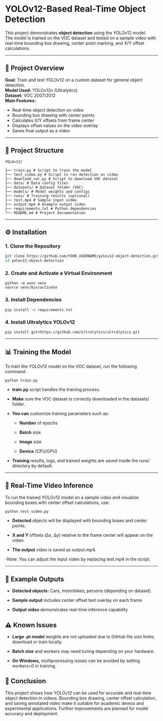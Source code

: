 # YOLOv12-Based Real-Time Object Detection

This project demonstrates **object detection** using the YOLOv12 model.  
The model is trained on the VOC dataset and tested on a sample video with real-time bounding box drawing, center point marking, and X/Y offset calculations.

---

## 🚀 Project Overview

**Goal:** Train and test YOLOv12 on a custom dataset for general object detection.  
**Model Used:** YOLOv12n (Ultralytics)  
**Dataset:** VOC 2007/2012  
**Main Features:**
- Real-time object detection on video
- Bounding box drawing with center points
- Calculates X/Y offsets from frame center
- Displays offset values on the video overlay
- Saves final output as a video

---

## 📁 Project Structure
```
YOLOv12/

├── train.py # Script to train the model
├── test_video.py # Script to run detection on video
├── download_voc.py # Script to download VOC dataset
├── data/ # Data config files
├── datasets/ # Dataset folder (VOC)
├── models/ # Model weights and configs
├── runs/ # Training results (optional)
├── test.mp4 # Sample input video
├── output.mp4 # Example output video
├── requirements.txt # Python dependencies
└── README.md # Project documentation
```
---

## ⚙️ Installation

### 1. Clone the Repository
```bash
git clone https://github.com/YOUR_USERNAME/yolov12-object-detection.git
cd yolov12-object-detection
```

### 2. Create and Activate a Virtual Environment
```
python -m venv venv
source venv/bin/activate
```

### 3. Install Dependencies
```
pip install -r requirements.txt
```

### 4. Install Ultralytics YOLOv12
```
pip install git+https://github.com/ultralytics/ultralytics.git
```


---


## 📊 Training the Model
To train the YOLOv12 model on the VOC dataset, run the following command:
```
python train.py
```
- **train.py** script handles the training process.

- **Make** sure the VOC dataset is correctly downloaded in the datasets/ folder.

- **You can** customize training parameters such as:
 
  - **Number** of epochs

  - **Batch** size

  - **Image** size

  - **Device** (CPU/GPU)

- **Training** results, logs, and trained weights are saved inside the runs/ directory by default.

---


## 🎥 Real-Time Video Inference

To run the trained YOLOv12 model on a sample video and visualize bounding boxes with center offset calculations, use:

```bash
python test_video.py
```

- **Detected** objects will be displayed with bounding boxes and center points.

- **X and Y** offsets (Δx, Δy) relative to the frame center will appear on the video.

- **The output** video is saved as output.mp4.

-Note: You can adjust the input video by replacing test.mp4 in the script.

---

## 🧪 Example Outputs
- **Detected objects:** Cars, motorbikes, persons (depending on dataset)

- **Sample output** includes center offset text overlay on each frame

- **Output video** demonstrates real-time inference capability

## ⚠️ Known Issues
- **Large .pt model** weights are not uploaded due to GitHub file size limits; download or train locally.

- **Batch size** and workers may need tuning depending on your hardware.

- **On Windows,** multiprocessing issues can be avoided by setting workers=0 in training.

## 📌 Conclusion
This project shows how YOLOv12 can be used for accurate and real-time object detection in videos.
Bounding box drawing, center offset calculation, and saving annotated video make it suitable for academic demos and experimental applications.
Further improvements are planned for model accuracy and deployment.

